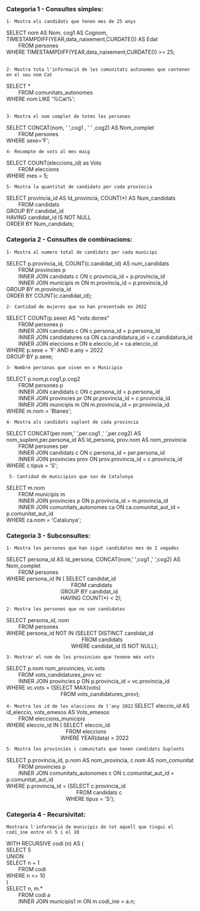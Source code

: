 ### Categoria 1 - Consultes simples:

``1- Mostra els candidats que tenen mes de 25 anys``

SELECT nom AS Nom, cog1 AS Cognom, TIMESTAMPDIFF(YEAR,data_naixement,CURDATE()) AS Edat <br>
&emsp;&emsp; FROM persones <br>
WHERE TIMESTAMPDIFF(YEAR,data_naixement,CURDATE()) >= 25;  
<br>


``2- Mostra tota l'informació de les comunitats autonomes que contenen en el seu nom Cat``

SELECT *<br>
&emsp;&emsp; FROM comunitats_autonomes<br>
WHERE nom LIKE '%Cat%';  
<br>

``3- Mostra el nom complet de totes les persones``

SELECT CONCAT(nom, ' ',cog1 , ' ' ,cog2) AS Nom_complet <br>
&emsp;&emsp; FROM persones <br>
WHERE sexe='F'; 
<br>

``4- Recompte de vots al mes maig``

SELECT COUNT(eleccions_id) as Vots <br>
&emsp;&emsp; FROM eleccions <br>
WHERE mes = 5; 
<br>

``5- Mostra la quantitat de candidats per cada provincia``

SELECT provincia_id AS Id_provincia, COUNT(*) AS Num_candidats <br>
&emsp;&emsp; FROM candidats <br>
GROUP BY candidat_id <br>
HAVING candidat_id IS NOT NULL <br>
ORDER BY Num_candidats; 
<br>


### Categoria 2 - Consultes de combinacions:

``1- Mostra al numero total de candidats per cada municipi``

SELECT p.provincia_id, COUNT(c.candidat_id) AS num_candidats <br>
&emsp;&emsp; FROM provincies p <br>
&emsp;&emsp; INNER JOIN candidats c ON c.provincia_id = p.provincia_id <br>
&emsp;&emsp; INNER JOIN municipis m ON m.provincia_id = p.provincia_id <br>
GROUP BY m.provincia_id <br>
ORDER BY COUNT(c.candidat_id); 
<br>
	
``2- Cantidad de mujeres que se han presentado en 2022``

SELECT COUNT(p.sexe) AS "vots dones" <br>
&emsp;&emsp; FROM persones p <br>
&emsp;&emsp; INNER JOIN candidats c ON c.persona_id = p.persona_id <br>
&emsp;&emsp; INNER JOIN candidatures ca ON ca.candidatura_id = c.candidatura_id <br>
&emsp;&emsp; INNER JOIN eleccions e ON e.eleccio_id = ca.eleccio_id <br>
WHERE p.sexe = 'F' AND e.any = 2022 <br>
GROUP BY p.sexe; 
<br>

``3- Nombre personas que viven en x Municipio``

SELECT p.nom,p.cog1,p.cog2 <br>
&emsp;&emsp; FROM persones p <br>
&emsp;&emsp; INNER JOIN candidats c ON c.persona_id = p.persona_id <br>
&emsp;&emsp; INNER JOIN provincies pr ON pr.provincia_id = c.provincia_id <br>
&emsp;&emsp; INNER JOIN municipis m ON m.provincia_id = pr.provincia_id <br>
WHERE m.nom = 'Blanes';
<br>

``4- Mostra als candidats suplent de cada provincia``

SELECT CONCAT(per.nom,' ',per.cog1 ,' ',per.cog2) AS nom_suplent,per.persona_id AS Id_persona, prov.nom AS nom_provincia <br>
&emsp;&emsp; FROM persones per <br>
&emsp;&emsp; INNER JOIN candidats c ON c.persona_id = per.persona_id <br>
&emsp;&emsp; INNER JOIN provincies prov ON prov.provincia_id = c.provincia_id <br>
WHERE c.tipus = 'S'; 
<br>

`` 5- Cantidad de municipios que son de Catalunya``

SELECT m.nom <br>
&emsp;&emsp; FROM municipis m <br>
&emsp;&emsp; INNER JOIN provincies p ON p.provincia_id = m.provincia_id <br>
&emsp;&emsp; INNER JOIN comunitats_autonomes ca ON ca.comunitat_aut_id = p.comunitat_aut_id <br>
WHERE ca.nom = 'Catalunya'; 
<br>

### Categoria 3 - Subconsultes:
``1- Mostra les persones que han sigut candidates mes de 2 vegades``

SELECT persona_id AS Id_persona, CONCAT(nom,' ',cog1 ,' ',cog2) AS Nom_complet <br>
&emsp;&emsp; FROM persones<br>
WHERE persona_id IN ( SELECT candidat_id<br>
&emsp;&emsp;&emsp;&emsp;&emsp;&emsp;&emsp;&emsp;&emsp;&emsp;&emsp;&emsp; FROM candidats <br>
&emsp;&emsp;&emsp;&emsp;&emsp;&emsp;&emsp;&emsp;&emsp;&emsp; GROUP BY candidat_id <br>
&emsp;&emsp;&emsp;&emsp;&emsp;&emsp;&emsp;&emsp;&emsp;&emsp; HAVING COUNT(*) < 2); 
<br>

``2- Mostra les persones que no son candidates``

SELECT persona_id, nom <br>
&emsp;&emsp; FROM persones <br>
WHERE persona_id NOT IN (SELECT DISTINCT candidat_id <br>
&emsp;&emsp;&emsp;&emsp;&emsp;&emsp;&emsp;&emsp;&emsp;&emsp;&emsp;&emsp;&emsp;&emsp; FROM candidats <br>
&emsp;&emsp;&emsp;&emsp;&emsp;&emsp;&emsp;&emsp;&emsp;&emsp;&emsp;&emsp; WHERE candidat_id IS NOT NULL);
<br>

``3- Mostrar el nom de les provincies que tenene més vots``

SELECT p.nom nom_provincies, vc.vots <br>
&emsp;&emsp; FROM vots_candidatures_prov vc <br>
&emsp;&emsp; INNER JOIN provincies p ON p.provincia_id = vc.provincia_id <br>
WHERE vc.vots = (SELECT MAX(vots) <br>
&emsp;&emsp;&emsp;&emsp;&emsp;&emsp;&emsp;&emsp;&emsp;&emsp; FROM vots_candidatures_prov); 

``4- Mostra les id de les eleccions de l'any 2022``
SELECT eleccio_id AS id_eleccio, vots_emesos AS Vots_emesos <br>
&emsp;&emsp; FROM eleccions_municipis <br>
WHERE eleccio_id IN ( SELECT eleccio_id <br>
&emsp;&emsp;&emsp;&emsp;&emsp;&emsp;&emsp;&emsp;&emsp;&emsp;&emsp; FROM eleccions <br>
&emsp;&emsp;&emsp;&emsp;&emsp;&emsp;&emsp;&emsp;&emsp;&emsp; WHERE YEAR(data) = 2022
		
``5- Mostra les provincies i comunitats que tenen candidats Suplents``

SELECT p.provincia_id, p.nom AS nom_provincia, c.nom AS nom_comunitat <br>
&emsp;&emsp; FROM provincies p  <br>
&emsp;&emsp; INNER JOIN comunitats_autonomes c ON c.comunitat_aut_id = p.comunitat_aut_id <br>
WHERE p.provincia_id = (SELECT c.provincia_id <br>
&emsp;&emsp;&emsp;&emsp;&emsp;&emsp;&emsp;&emsp;&emsp;&emsp;&emsp;&emsp;&emsp; FROM candidats c <br>
&emsp;&emsp;&emsp;&emsp;&emsp;&emsp;&emsp;&emsp;&emsp;&emsp;&emsp; WHERE tipus = 'S');

### Categoria 4 - Recursivitat:

``Mostrara l'informació de municipis de tot aquell que tingui el codi_ine entre el 5 i el 10``

WITH RECURSIVE codi (n) AS (<br>
SELECT 5<br>
UNION<br>
SELECT n + 1<br>
&emsp;&emsp; FROM codi<br>
WHERE n <= 10<br>
)<br>
SELECT n, m.*<br>
&emsp;&emsp; FROM codi a<br>
&emsp;&emsp; INNER JOIN municipis1 m ON m.codi_ine = a.n;
